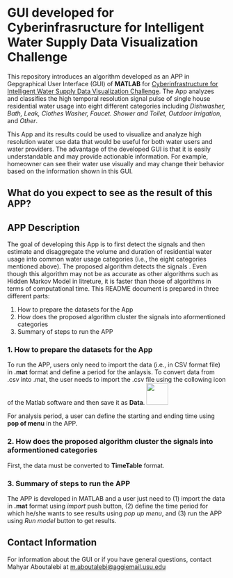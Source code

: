 # GUI developed for Cyberinfrasructure for Intelligent Water Supply Data Visualization Challenge

This repository introduces an algorithm developed as an APP in Gepgraphical User Interface (GUI) of **MATLAB** for [Cyberinfrastructure for Intelligent Water Supply Data Visualization Challenge](https://github.com/UCHIC/CIWS-VisChallenge). The App analyzes and classifies the high temporal resolution signal pulse of single house residential water usage into eight different categories including *Dishwasher, Bath, Leak, Clothes Washer, Faucet. Shower and Toilet, Outdoor Irrigation,* and *Other*.

This App and its results could be used to visualize and analyze high resolution water use data that would be useful for both water users and water providers. The advantage of the developed GUI is that it is easily understandable and may provide actionable information. For example, homeowner can see their water use visually and may change their behavior based on the information shown in this GUI. 

## What do you expect to see as the result of this APP?


## APP Description
The goal of developing this App is to first detect the signals and then estimate and disaggregate the volume and duration of residential water usage into common water usage categories (i.e., the eight categories mentioned above). The proposed algorithm detects the signals . Even though this algorithm may not be as accurate as other algorithms such as Hidden Markov Model in litreture, it is faster than those of algorithms in terms of computational time. This README document is prepared in three different parts:

  1. How to prepare the datasets for the App
  2. How does the proposed algorithm cluster the signals into aformentioned categories
  3. Summary of steps to run the APP


### 1. How to prepare the datasets for the App
To run the APP, users only need to import the data (i.e., in CSV format file) in **.mat** format and define a period for the anlaysis. To convert data from .csv into .mat, the user needs to import the .csv file using the collowing icon of the Matlab software and then save it as **Data**. 
<img src="https://github.com/Mahyarona/Project-for-CIWS-VisChallenge/tree/master/images/ImportData.jpeg" width="50" height="50">

For analysis period, a user can define the starting and ending time using **pop of menu** in the APP.


### 2. How does the proposed algorithm cluster the signals into aformentioned categories
First, the data must be converted to **TimeTable** format. 

### 3. Summary of steps to run the APP
The APP is developed in MATLAB and a user just need to (1) import the data in **.mat** format using *import* push button, (2) define the time period for which he/she wants to see results using *pop up menu*, and (3) run the APP using *Run model* button to get results. 

## Contact Information
For information about the GUI or if you have general questions, contact Mahyar Aboutalebi at m.aboutalebi@aggiemail.usu.edu
